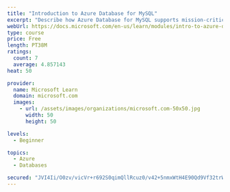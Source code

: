 ```yaml
---
title: "Introduction to Azure Database for MySQL"
excerpt: "Describe how Azure Database for MySQL supports mission-critical workloads with predictable performance and dynamic scalability. Determine whether you should implement Azure Database for MySQL to address your relational database needs."
webUrl: https://docs.microsoft.com/en-us/learn/modules/intro-to-azure-database-for-mysql/
type: course
price: Free
length: PT38M
ratings:
  count: 7
  average: 4.857143
heat: 50

provider:
  name: Microsoft Learn
  domain: microsoft.com
  images:
    - url: /assets/images/organizations/microsoft.com-50x50.jpg
      width: 50
      height: 50

levels:
  - Beginner

topics:
  - Azure
  - Databases

secured: "JVI4Ii/O0zv/vicVr+r692S0qimQllRcuz0/v42+5nmxWtH4E90Qd9Vf32trWigDGtO39W21pXlpimwagUWIV+QsFiD0IEsXAkYpBDN9XoBbYF24uNxKcQuoTv6N3sccLSypgPNAuLX9bE/3U9fyKK0Ev4V7rSOQJL5dBeyCYxdyOQIqQrNX/XRWOCEEqbxqsXCzwc3fnhYLqdIj8Mo6UKnBBfxRSRdpxWLxGmWbJvfv4dPyaAp+0/CARrWw7vwIqgRPBMmeNLjObseg5KS4GO3dHRZahB7ioOHz0YZwyRXKYM7mQHKnta/fo7GzecI4IwV4QjiuELousXcQLEItKQyAReSNhdjuPfxsGcWC9FKpKbKNmCoQNbhT+JS8NKfHzZH45dyloQzEgUzx42cu593fHtLTt9iR6Y9nSXlGSns=;VVe1OMLT4ZseMZzUaJF8RQ=="
---
```


